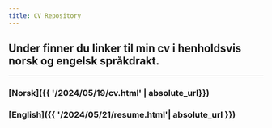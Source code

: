 ```yaml
---
title: CV Repository
---
```


## Under finner du linker til min cv i henholdsvis norsk og engelsk språkdrakt.

***

### [Norsk]({{ '/2024/05/19/cv.html' | absolute_url}})
### [English]({{ '/2024/05/21/resume.html'| absolute_url }})